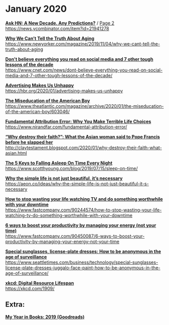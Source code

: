 # January 2020

[**Ask HN: A New Decade. Any Predictions?**](2020/ask_hn__a_new_decade._any_predictions_page1____hacker_news_2020-01-19_10_57_07_pm.html) / [Page 2](2020/ask_hn__a_new_decade._any_predictions_page2____hacker_news_2020-01-19_10_57_43_pm.html)
<br>
https://news.ycombinator.com/item?id=21941278

[**Why We Can’t Tell the Truth About Aging**](2020/why_we_can’t_tell_the_truth_about_aging___the_new_yorker_2020-01-19_12_03_46_am.html)
<br>
https://www.newyorker.com/magazine/2019/11/04/why-we-cant-tell-the-truth-about-aging

[**Don't believe everything you read on social media and 7 other tough lessons of the decade**](2020/don't_believe_everything_you_read_on_social_media_and_7_other_tough_lessons_of_the_decade_-_cnet_2020-01-19_12_16_58_am.html)
<br>
https://www.cnet.com/news/dont-believe-everything-you-read-on-social-media-and-7-other-tough-lessons-of-the-decade/

[**Advertising Makes Us Unhappy**](2020/advertising_makes_us_unhappy_2020-01-17_11_08_16_pm.html)
<br>
https://hbr.org/2020/01/advertising-makes-us-unhappy

[**The Miseducation of the American Boy**](2020/the_miseducation_of_the_american_boy_-_the_atlantic_2020-01-19_12_09_35_am.html)
<br>
https://www.theatlantic.com/magazine/archive/2020/01/the-miseducation-of-the-american-boy/603046/

[**Fundamental Attribution Error: Why You Make Terrible Life Choices**](2020/fundamental_attribution_error__why_you_make_terrible_life_choices_2020-01-19_11_18_58_pm.html)
<br>
https://www.nirandfar.com/fundamental-attribution-error/

[**“Why destroy their faith?”: What the Asian woman said to Pope Francis before he slapped her**](2020/why_destroy_their_faith__what_the_asian_woman_said_to_pope_francis_before_he_slapped_her_2020-01-19_12_27_09_am.html)
<br>
http://claytestament.blogspot.com/2020/01/why-destroy-their-faith-what-asian.html

[**The 5 Keys to Falling Asleep On Time Every Night**](2020/the_5_keys_to_falling_asleep_on_time_every_night___scott_h_young_2020-01-19_12_14_40_am.html)
<br>
https://www.scotthyoung.com/blog/2019/07/15/sleep-on-time/

[**Why the simple life is not just beautiful, it’s necessary**](2020/why_the_simple_life_is_not_just_beautiful,_it’s_necessary___aeon_ideas_2020-01-19_12_18_43_am.html)
<br>
https://aeon.co/ideas/why-the-simple-life-is-not-just-beautiful-it-s-necessary

[**How to stop wasting your life watching TV and do something worthwhile with your downtime**](2020/how_to_stop_wasting_your_life_watching_tv_2020-01-19_12_22_09_am.html)
<br>
https://www.fastcompany.com/90244574/how-to-stop-wasting-your-life-watching-tv-do-something-worthwhile-with-your-downtime

[**6 ways to boost your productivity by managing your energy (not your time)**](2020/6_ways_to_boost_your_productivity_by_managing_your_energy_not_your_time_2020-01-19_12_25_51_am.html)
<br>
https://www.fastcompany.com/90450087/6-ways-to-boost-your-productivity-by-managing-your-energy-not-your-time

[**Special sunglasses, license-plate dresses: How to be anonymous in the age of surveillance**](2020/special_sunglasses,_license-plate_dresses__how_to_be_anonymous_in_the_age_of_surveillance___the_seattle_times_2020-01-19_12_30_04_am.html)
<br>
https://www.seattletimes.com/business/technology/special-sunglasses-license-plate-dresses-juggalo-face-paint-how-to-be-anonymous-in-the-age-of-surveillance/

[**xkcd: Digital Resource Lifespan**](2020/xkcd__digital_resource_lifespan_2020-01-10_1_35_58_am.html)
<br>
https://xkcd.com/1909/

## Extra:
[**My Year in Books: 2019 (Goodreads)**](2020/michael_mary’s_year_in_books_2019___goodreads_2020-01-10_1_32_27_am.html)
<br>